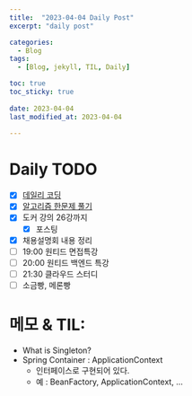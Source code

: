 ```yaml
---
title:  "2023-04-04 Daily Post"
excerpt: "daily post"

categories:
  - Blog
tags:
  - [Blog, jekyll, TIL, Daily]

toc: true
toc_sticky: true
 
date: 2023-04-04
last_modified_at: 2023-04-04

---
```


# Daily TODO

- [x] [데일리 코딩](https://urclass.codestates.com/classroom/33)
- [x] [알고리즘 한문제 풀기](https://www.acmicpc.net/problem/12886)
- [x] 도커 강의 26강까지
	- [x] 포스팅
- [x] 채용설명회 내용 정리
- [ ] 19:00 원티드 면접특강
- [ ] 20:00 원티드 백엔드 특강
- [ ] 21:30 클라우드 스터디
- [ ] 소금빵, 메론빵 

# 메모 & TIL: 

- What is Singleton?
- Spring Container : ApplicationContext
	- 인터페이스로 구현되어 있다.
	- 예 : BeanFactory, ApplicationContext, ...


